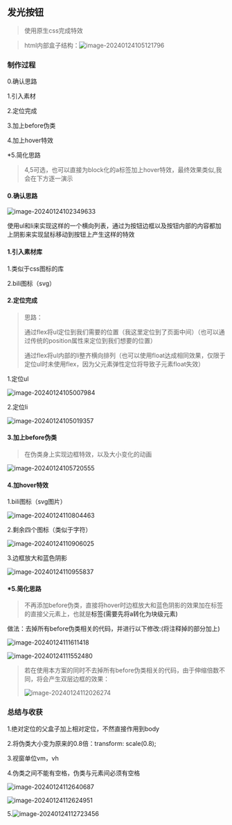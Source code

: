 ## 发光按钮

> 使用原生css完成特效

> html内部盒子结构：![image-20240124105121796](C:\Users\17410\AppData\Roaming\Typora\typora-user-images\image-20240124105121796.png)

### 制作过程

0.确认思路

1.引入素材

2.定位完成

3.加上before伪类

4.加上hover特效

*5.简化思路

> 4,5可选，也可以直接为block化的a标签加上hover特效，最终效果类似,我会在下方逐一演示



#### 0.确认思路

![image-20240124102349633](C:\Users\17410\AppData\Roaming\Typora\typora-user-images\image-20240124102349633.png)

使用ul和li来实现这样的一个横向列表，通过为按钮边框以及按钮内部的内容都加上阴影来实现鼠标移动到按钮上产生这样的特效

#### 1.引入素材库

1.类似于css图标的库

> <link href="https://cdn.bootcss.com/font-awesome/5.11.2/css/all.css" rel="stylesheet" />

2.bili图标（svg）

#### 2.定位完成

> 思路：
>
> 通过flex将ul定位到我们需要的位置（我这里定位到了页面中间）（也可以通过传统的position属性来定位到我们想要的位置）
>
> 通过flex将ul内部的li整齐横向排列（也可以使用float达成相同效果，仅限于定位ul时未使用flex，因为父元素弹性定位将导致子元素float失效）

1.定位ul

![image-20240124105007984](C:\Users\17410\AppData\Roaming\Typora\typora-user-images\image-20240124105007984.png)

2.定位li

![image-20240124105019357](C:\Users\17410\AppData\Roaming\Typora\typora-user-images\image-20240124105019357.png)

#### 3.加上before伪类

> 在伪类身上实现边框特效，以及大小变化的动画

![image-20240124105720555](C:\Users\17410\AppData\Roaming\Typora\typora-user-images\image-20240124105720555.png)

#### 4.加hover特效

1.bili图标（svg图片）

![image-20240124110804463](C:\Users\17410\AppData\Roaming\Typora\typora-user-images\image-20240124110804463.png)

2.剩余四个图标（类似于字符）

![image-20240124110906025](C:\Users\17410\AppData\Roaming\Typora\typora-user-images\image-20240124110906025.png)

3.边框放大和蓝色阴影

![image-20240124110955837](C:\Users\17410\AppData\Roaming\Typora\typora-user-images\image-20240124110955837.png)

#### *5.简化思路

> 不再添加before伪类，直接将hover时边框放大和蓝色阴影的效果加在标签的直接父元素上，也就是<a>标签(需要先将a转化为块级元素)

做法：去掉所有before伪类相关的代码，并进行以下修改:(将注释掉的部分加上)

![image-20240124111611418](C:\Users\17410\AppData\Roaming\Typora\typora-user-images\image-20240124111611418.png)

![image-20240124111552480](C:\Users\17410\AppData\Roaming\Typora\typora-user-images\image-20240124111552480.png)

> 若在使用本方案的同时不去掉所有before伪类相关的代码，由于伸缩倍数不同，将会产生双层边框的效果：
>
> ![image-20240124112026274](C:\Users\17410\AppData\Roaming\Typora\typora-user-images\image-20240124112026274.png)

### 总结与收获

1.绝对定位的父盒子加上相对定位，不然直接作用到body

2.将伪类大小变为原来的0.8倍：transform: scale(0.8); 

3.视窗单位vm，vh

4.伪类之间不能有空格，伪类与元素间必须有空格

![image-20240124112640687](C:\Users\17410\AppData\Roaming\Typora\typora-user-images\image-20240124112640687.png)

![image-20240124112624951](C:\Users\17410\AppData\Roaming\Typora\typora-user-images\image-20240124112624951.png)

5.![image-20240124112723456](C:\Users\17410\AppData\Roaming\Typora\typora-user-images\image-20240124112723456.png)



